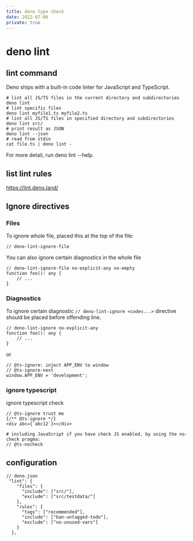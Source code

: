 ```yaml
---
title: deno type check
date: 2022-07-06
private: true
---
```

# deno lint
## lint command
Deno ships with a built-in code linter for JavaScript and TypeScript.

    # lint all JS/TS files in the current directory and subdirectories
    deno lint
    # lint specific files
    deno lint myfile1.ts myfile2.ts
    # lint all JS/TS files in specified directory and subdirectories
    deno lint src/
    # print result as JSON
    deno lint --json
    # read from stdin
    cat file.ts | deno lint -

For more detail, run deno lint --help.

## list lint rules
https://lint.deno.land/

## Ignore directives
### Files
To ignore whole file, placed this at the top of the file:

    // deno-lint-ignore-file

You can also ignore certain diagnostics in the whole file

    // deno-lint-ignore-file no-explicit-any no-empty
    function foo(): any {
        // ...
    }

### Diagnostics
To ignore certain diagnostic `// deno-lint-ignore <codes...>` directive should be placed before offending line. 

    // deno-lint-ignore no-explicit-any
    function foo(): any {
        // ...
    }

or

    // @ts-ignore: inject APP_ENV to window
    // @ts-ignore-next
    window.APP_ENV = 'development';

### ignore typescript
ignore typescript check

    // @ts-ignore trust me
    {/** @ts-ignore */}
    <div abc={`abc12`}></div>

    # including JavaScript if you have check JS enabled, by using the no-check pragma:
    // @ts-nocheck

## configuration 

    // deno.json
     "lint": {
        "files": {
          "include": ["src/"],
          "exclude": ["src/testdata/"]
        },
        "rules": {
          "tags": ["recommended"],
          "include": ["ban-untagged-todo"],
          "exclude": ["no-unused-vars"]
        }
      },
